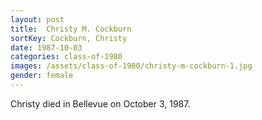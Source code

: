 ```yaml
---
layout: post
title:  Christy M. Cockburn
sortKey: Cockburn, Christy
date: 1987-10-03
categories: class-of-1980
images: /assets/class-of-1980/christy-m-cockburn-1.jpg
gender: female
---
```

Christy died in Bellevue on October 3, 1987.
